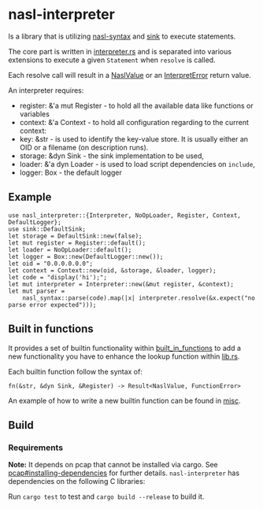 # nasl-interpreter


Is a library that is utilizing [nasl-syntax](../nasl-syntax/) and [sink](../sink/) to execute statements.

The core part is written in [interpreter.rs](./src/interpreter.rs) and is separated into various extensions to execute a given `Statement` when `resolve` is called.

Each resolve call will result in a [NaslValue](./src/naslvalue.rs) or an [InterpretError](./src/error.rs) return value.

An interpreter requires:

- register: &'a mut Register - to hold all the available data like functions or variables
- context: &'a Context - to hold all configuration regarding to the current context:
 - key: &str - is used to identify the key-value store. It is usually either an OID or a filename (on description runs). 
 - storage: &dyn Sink - the sink implementation to be used,
 - loader: &'a dyn Loader - is used to load script dependencies on `include`,
 - logger: Box<dyn NaslLogger> - the default logger


## Example

```
use nasl_interpreter::{Interpreter, NoOpLoader, Register, Context, DefaultLogger};
use sink::DefaultSink;
let storage = DefaultSink::new(false);
let mut register = Register::default();
let loader = NoOpLoader::default();
let logger = Box::new(DefaultLogger::new());
let oid = "0.0.0.0.0.0";
let context = Context::new(oid, &storage, &loader, logger);
let code = "display('hi');";
let mut interpreter = Interpreter::new(&mut register, &context);
let mut parser =
    nasl_syntax::parse(code).map(|x| interpreter.resolve(&x.expect("no parse error expected")));
```


## Built in functions

It provides a set of builtin functionality within [built_in_functions](./src/built_in_functions/) to add a new functionality you have to enhance the lookup function within [lib.rs](./src/lib.rs).

Each builtin function follow the syntax of:

```text
fn(&str, &dyn Sink, &Register) -> Result<NaslValue, FunctionError>
```

An example of how to write a new builtin function can be found in [misc](./src/built_in_functions/misc.rs).

## Build

### Requirements

**Note:** It depends on pcap that cannot be installed via cargo. See [pcap#installing-dependencies](https://github.com/rust-pcap/pcap#installing-dependencies) for further details.
`nasl-interpreter` has dependencies on the following C libraries:

Run `cargo test` to test and `cargo build --release` to build it.
